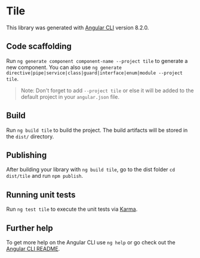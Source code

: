 # Tile

This library was generated with [Angular CLI](https://github.com/angular/angular-cli) version 8.2.0.

## Code scaffolding

Run `ng generate component component-name --project tile` to generate a new component. You can also use `ng generate directive|pipe|service|class|guard|interface|enum|module --project tile`.
> Note: Don't forget to add `--project tile` or else it will be added to the default project in your `angular.json` file. 

## Build

Run `ng build tile` to build the project. The build artifacts will be stored in the `dist/` directory.

## Publishing

After building your library with `ng build tile`, go to the dist folder `cd dist/tile` and run `npm publish`.

## Running unit tests

Run `ng test tile` to execute the unit tests via [Karma](https://karma-runner.github.io).

## Further help

To get more help on the Angular CLI use `ng help` or go check out the [Angular CLI README](https://github.com/angular/angular-cli/blob/master/README.md).
